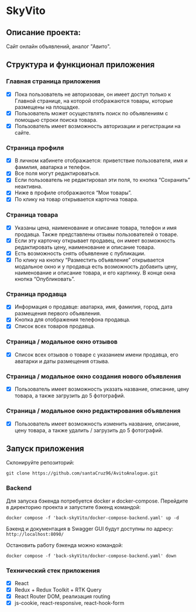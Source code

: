 # SkyVito

## Описание проекта:

Cайт онлайн объявлений, аналог "Авито".

## Структура и функционал приложения

### Главная страница приложения

- [x] Пока пользователь не авторизован, он имеет доступ только к Главной странице, на которой отображаются товары, которые размещены на площадке.
- [x] Пользователь может осуществлять поиск по объявлениям с помощью строки поиска товара.
- [x] Пользователь имеет возможность авторизации и регистрации на сайте.

### Страница профиля

- [x] В личном кабинете отображается: приветствие пользователя, имя и фамилия, аватарка и телефон.
- [x] Все поля могут редактироваться.
- [x] Если пользователь не редактировал эти поля, то кнопка “Сохранить” неактивна. 
- [x] Ниже в профиле отображаются “Мои товары”.
- [x] По клику на товар открывается карточка товара.

### Страница товара

- [x] Указаны цена, наименование и описание товара, телефон и имя продавца. Также представлены отзывы пользователей о товаре. 
- [x] Если эту карточку открывает продавец, он имеет возможность редактировать цену, наименование и описание товара.
- [x] Есть возможность снять объявление с публикации.
- [x] По клику на кнопку “Разместить объявление” открывается модальное окно и у продавца есть возможность добавить цену, наименование и описание товара, и его картинку. В конце окна кнопка “Опубликовать”.

### Страница продавца

- [x] Информация о продавце: аватарка, имя, фамилия, город, дата размещения первого объявления.
- [x] Кнопка для отображения телефона продавца.
- [x] Список всех товаров продавца.

### Страница / модальное окно отзывов

- [x] Список всех отзывов о товаре с указанием имени продавца, его аватарки и даты размещения отзыва.

### Страница / модальное окно создания нового объявления

- [x] Пользователь имеет возможность указать название, описание, цену товара, а также загрузить до 5 фотографий.

### Страница / модальное окно редактирования объявления

- [x] Пользователь имеет возможность изменить название, описание, цену товара, а также удалить / загрузить до 5 фотографий.

## Запуск приложения

Склонируйте репозиторий:

```
git clone https://github.com/santaCruz96/AvitoAnalogue.git
```

### Backend

Для запуска бэкенда потребуется docker и docker-compose.
Перейдите в директорию проекта и запустите бэкенд командой:

```
docker compose -f 'back-skyVito/docker-compose-backend.yaml' up -d
```

Бэкенд и документация в Swagger GUI будут доступны по адресу: `http://localhost:8090/`

Остановить работу бэкенда можно командой:

```
docker compose -f 'back-skyVito/docker-compose-backend.yaml' down
```

### Технический стек приложения

- [x] React
- [x] Redux + Redux Toolkit + RTK Query
- [x] React Router DOM, реализация routing
- [x] js-cookie, react-responsive, react-hook-form
